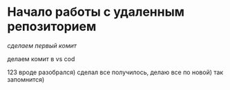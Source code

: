 # Начало работы с удаленным репозиторием
*сделаем первый комит*

делаем комит в vs cod

123
вроде разобрался)
сделал все получилось, делаю все по новой) так запомнится)
